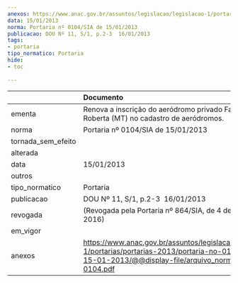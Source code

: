 ```yaml
---
anexos: https://www.anac.gov.br/assuntos/legislacao/legislacao-1/portarias/portarias-2013/portaria-no-0104-sia-de-15-01-2013/@@display-file/arquivo_norma/PA2013-0104.pdf
data: 15/01/2013
norma: Portaria nº 0104/SIA de 15/01/2013
publicacao: DOU Nº 11, S/1, p.2-3  16/01/2013
tags:
- portaria
tipo_normatico: Portaria
hide: 
- toc 
 
---
```


|                    | Documento                                                                                                                                                         |
|:-------------------|:------------------------------------------------------------------------------------------------------------------------------------------------------------------|
| ementa             | Renova a inscrição do aeródromo privado Fazenda Roberta (MT) no cadastro de aeródromos.                                                                           |
| norma              | Portaria nº 0104/SIA de 15/01/2013                                                                                                                                |
| tornada_sem_efeito |                                                                                                                                                                   |
| alterada           |                                                                                                                                                                   |
| data               | 15/01/2013                                                                                                                                                        |
| outros             |                                                                                                                                                                   |
| tipo_normatico     | Portaria                                                                                                                                                          |
| publicacao         | DOU Nº 11, S/1, p.2-3  16/01/2013                                                                                                                                 |
| revogada           | (Revogada pela Portaria nº 864/SIA, de 4 de abril de 2016)                                                                                                        |
| em_vigor           |                                                                                                                                                                   |
| anexos             | https://www.anac.gov.br/assuntos/legislacao/legislacao-1/portarias/portarias-2013/portaria-no-0104-sia-de-15-01-2013/@@display-file/arquivo_norma/PA2013-0104.pdf |